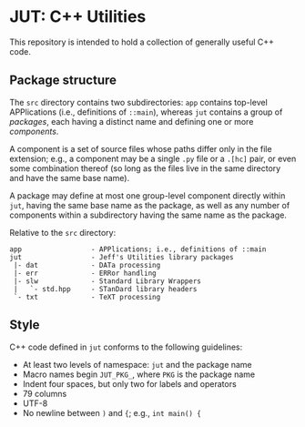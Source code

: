 # JUT: C++ Utilities

This repository is intended to hold a collection of generally useful C++ code.

## Package structure

The `src` directory contains two subdirectories: `app` contains top-level
APPlications (i.e., definitions of `::main`), whereas `jut` contains a group of
*packages*, each having a distinct name and defining one or more *components*.

A component is a set of source files whose paths differ only in the file
extension; e.g., a component may be a single `.py` file or a `.[hc]` pair, or
even some combination thereof (so long as the files live in the same directory
and have the same base name).

A package may define at most one group-level component directly within `jut`,
having the same base name as the package, as well as any number of components
within a subdirectory having the same name as the package.

Relative to the `src` directory:

    app                 - APPlications; i.e., definitions of ::main
    jut                 - Jeff's Utilities library packages
     |- dat             - DATa processing
     |- err             - ERRor handling
     |- slw             - Standard Library Wrappers
     |   `- std.hpp     - STanDard library headers
     `- txt             - TeXT processing

## Style

C++ code defined in `jut` conforms to the following guidelines:

* At least two levels of namespace: `jut` and the package name
* Macro names begin `JUT_PKG_`, where `PKG` is the package name
* Indent four spaces, but only two for labels and operators
* 79 columns
* UTF-8
* No newline between `)` and `{`; e.g., `int main() {`

